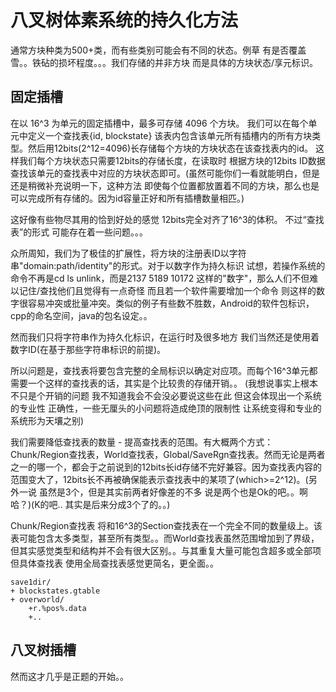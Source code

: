 
# 八叉树体素系统的持久化方法

通常方块种类为500+类，而有些类别可能会有不同的状态。例草 有是否覆盖雪。。铁砧的损坏程度。。。我们存储的并非方块 而是具体的方块状态/享元标识。

## 固定插槽

在以 16^3 为单元的固定插槽中，最多可存储 4096 个方块。
我们可以在每个单元中定义一个查找表{id, blockstate} 该表内包含该单元所有插槽内的所有方块类型。然后用12bits(2^12=4096)长存储每个方块的方块状态在该查找表内的id。
这样我们每个方块状态只需要12bits的存储长度，在读取时 根据方块的12bits ID数据 查找该单元的查找表中对应的方块状态即可。(虽然可能你们一看就能明白，但是还是稍微补充说明一下，这种方法 即使每个位置都放置着不同的方块，那么也是可以完成所有存储的。因为id容量正好和所有插槽数量相匹。)

这好像有些物尽其用的恰到好处的感觉 12bits完全对齐了16^3的体积。
不过“查找表”的形式 可能存在着一些问题。。。

众所周知，我们为了极佳的扩展性，将方块的注册表ID以字符串"domain:path/identity"的形式。对于以数字作为持久标识 试想，若操作系统的命令不再是cd ls unlink，而是2137 5189 10172 这样的"数字"，那么人们不但难以记住/查找他们且觉得有一点奇怪 而且若一个软件需要增加一个命令 则这样的数字很容易冲突或批量冲突。类似的例子有些数不胜数，Android的软件包标识，cpp的命名空间，java的包名设定。。

然而我们只将字符串作为持久化标识，在运行时及很多地方 我们当然还是使用着数字ID(在基于那些字符串标识的前提)。

所以问题是，查找表将要包含完整的全局标识以确定对应项。而每个16^3单元都需要一个这样的查找表的话，其实是个比较贵的存储开销。。
(我想说事实上根本不只是个开销的问题 我不知道我会不会没必要说这些在此 但这会体现出一个系统的专业性 正确性，一些无厘头的小问题将造成绝顶的限制性 让系统变得和专业的系统形为天壤之别)

我们需要降低查找表的数量 - 提高查找表的范围。有大概两个方式：Chunk/Region查找表，World查找表，Global/SaveRgn查找表。然而无论是两者之一的哪一个，都会于之前说到的12bits长id存储不完好兼容。因为查找表内容的范围变大了，12bits长不再被确保能表示查找表中的某项了(which>=2^12)。(另外一说 虽然是3个，但是其实前两者好像差的不多 说是两个也是Ok的吧。。啊哈？)(K的吧.. 其实是后来分成3个了的。。)

Chunk/Region查找表 将和16^3的Section查找表在一个完全不同的数量级上。该表可能包含太多类型，甚至所有类型。。而World查找表虽然范围增加到了界级，但其实感觉类型和结构并不会有很大区别。。与其重复大量可能包含超多或全部项但具体查找表 使用全局查找表感觉更简名，更全面。。

```
save1dir/
+ blockstates.gtable
+ overworld/
    +r.%pos%.data
    +..

```

## 八叉树插槽

然而这才几乎是正题的开始。。
